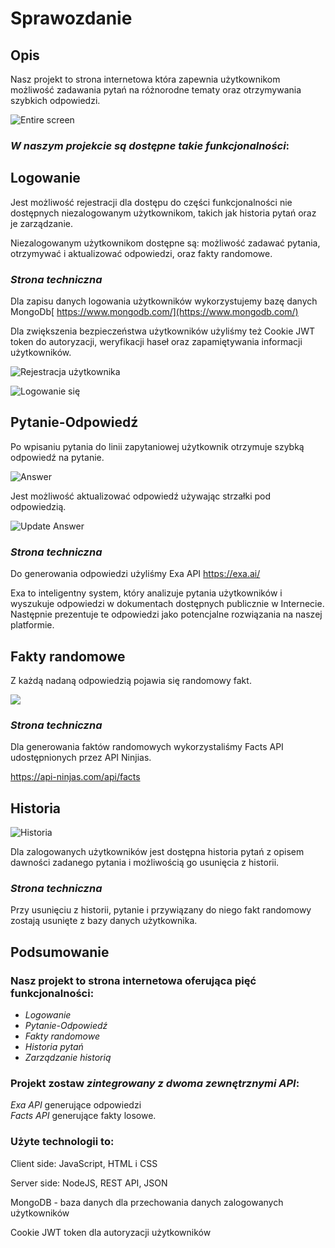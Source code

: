 ﻿
# **Sprawozdanie**  


## Opis
Nasz projekt to strona internetowa która zapewnia użytkownikom możliwość zadawania pytań na różnorodne tematy oraz otrzymywania szybkich odpowiedzi.

![Entire screen](entire_test_screen.jpeg)


### *W naszym projekcie są dostępne takie funkcjonalności*:

## **Logowanie** 


Jest możliwość rejestracji dla dostępu do części funkcjonalności nie dostępnych niezalogowanym użytkownikom, takich jak historia pytań oraz je zarządzanie. 

Niezalogowanym użytkownikom dostępne są: możliwość zadawać pytania, otrzymywać i aktualizować odpowiedzi, oraz fakty randomowe. 



### *Strona techniczna*



Dla zapisu danych logowania użytkowników wykorzystujemy bazę danych MongoDb[ https://www.mongodb.com/](https://www.mongodb.com/)

Dla zwiększenia bezpieczeństwa użytkowników użyliśmy też Cookie JWT token do autoryzacji, weryfikacji haseł oraz zapamiętywania informacji użytkowników. 

![Rejestracja użytkownika](register.jpeg)



![Logowanie się](login.jpeg)




## **Pytanie-Odpowiedź** 



Po wpisaniu pytania do linii zapytaniowej użytkownik otrzymuje szybką odpowiedź na pytanie.

![Answer](test_answer.jpeg)

Jest możliwość aktualizować odpowiedź używając strzałki pod odpowiedzią. 

![Update Answer](update_answer.png)



### *Strona techniczna*



Do generowania odpowiedzi użyliśmy Exa API  https://exa.ai/  

Exa to inteligentny system, który analizuje pytania użytkowników i wyszukuje odpowiedzi w dokumentach dostępnych publicznie w Internecie. Następnie prezentuje te odpowiedzi jako potencjalne rozwiązania na naszej platformie. 


## **Fakty randomowe** 



Z każdą nadaną odpowiedzią pojawia się randomowy fakt. 

![](random_fact.png)



### *Strona techniczna*



Dla generowania faktów randomowych wykorzystaliśmy Facts API udostępnionych przez API Ninjias.  

https://api-ninjas.com/api/facts  


## **Historia** 



![Historia](history.jpeg)

Dla zalogowanych użytkowników jest dostępna historia pytań z opisem dawności zadanego pytania i możliwością go usunięcia z historii. 



### *Strona techniczna*



Przy usunięciu z historii, pytanie i przywiązany do niego fakt randomowy zostają usunięte z bazy danych użytkownika. 


## **Podsumowanie**  



### **Nasz projekt to strona internetowa oferująca  pięć funkcjonalności:**  

- *Logowanie*
- *Pytanie-Odpowiedź*
- *Fakty randomowe*
- *Historia pytań*  
- *Zarządzanie historią* 

### **Projekt zostaw *zintegrowany z dwoma zewnętrznymi API*:**

*Exa API* generujące odpowiedzi  
*Facts API* generujące fakty losowe.  

### **Użyte technologii to:**

Client side: JavaScript, HTML i СSS 

Server side: NodeJS, REST API, JSON 

MongoDB - baza danych dla przechowania danych zalogowanych użytkowników 

Cookie JWT token dla autoryzacji użytkowników 
